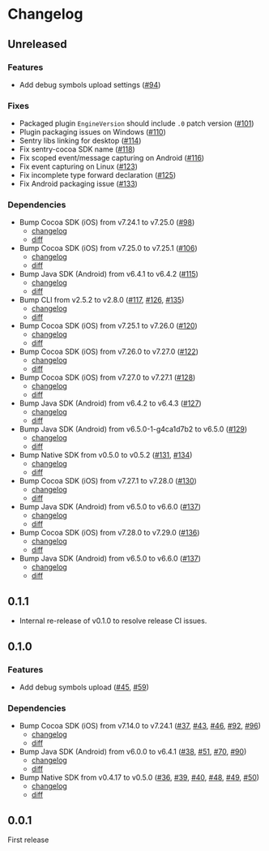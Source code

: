 # Changelog

## Unreleased

### Features

- Add debug symbols upload settings ([#94](https://github.com/getsentry/sentry-unreal/pull/94))

### Fixes

- Packaged plugin `EngineVersion` should include `.0` patch version ([#101](https://github.com/getsentry/sentry-unreal/pull/101))
- Plugin packaging issues on Windows ([#110](https://github.com/getsentry/sentry-unreal/pull/110))
- Sentry libs linking for desktop ([#114](https://github.com/getsentry/sentry-unreal/pull/114))
- Fix sentry-cocoa SDK name ([#118](https://github.com/getsentry/sentry-unreal/pull/118))
- Fix scoped event/message capturing on Android ([#116](https://github.com/getsentry/sentry-unreal/pull/116))
- Fix event capturing on Linux ([#123](https://github.com/getsentry/sentry-unreal/pull/123))
- Fix incomplete type forward declaration ([#125](https://github.com/getsentry/sentry-unreal/pull/125))
- Fix Android packaging issue ([#133](https://github.com/getsentry/sentry-unreal/pull/133))

### Dependencies

- Bump Cocoa SDK (iOS) from v7.24.1 to v7.25.0 ([#98](https://github.com/getsentry/sentry-unreal/pull/98))
  - [changelog](https://github.com/getsentry/sentry-cocoa/blob/master/CHANGELOG.md#7250)
  - [diff](https://github.com/getsentry/sentry-cocoa/compare/7.24.1...7.25.0)
- Bump Cocoa SDK (iOS) from v7.25.0 to v7.25.1 ([#106](https://github.com/getsentry/sentry-unreal/pull/106))
  - [changelog](https://github.com/getsentry/sentry-cocoa/blob/master/CHANGELOG.md#7251)
  - [diff](https://github.com/getsentry/sentry-cocoa/compare/7.25.0...7.25.1)
- Bump Java SDK (Android) from v6.4.1 to v6.4.2 ([#115](https://github.com/getsentry/sentry-unreal/pull/115))
  - [changelog](https://github.com/getsentry/sentry-java/blob/main/CHANGELOG.md#642)
  - [diff](https://github.com/getsentry/sentry-java/compare/6.4.1...6.4.2)
- Bump CLI from v2.5.2 to v2.8.0 ([#117](https://github.com/getsentry/sentry-unreal/pull/117), [#126](https://github.com/getsentry/sentry-unreal/pull/126), [#135](https://github.com/getsentry/sentry-unreal/pull/135))
  - [changelog](https://github.com/getsentry/sentry-cli/blob/master/CHANGELOG.md#280)
  - [diff](https://github.com/getsentry/sentry-cli/compare/2.5.2...2.8.0)
- Bump Cocoa SDK (iOS) from v7.25.1 to v7.26.0 ([#120](https://github.com/getsentry/sentry-unreal/pull/120))
  - [changelog](https://github.com/getsentry/sentry-cocoa/blob/master/CHANGELOG.md#7260)
  - [diff](https://github.com/getsentry/sentry-cocoa/compare/7.25.1...7.26.0)
- Bump Cocoa SDK (iOS) from v7.26.0 to v7.27.0 ([#122](https://github.com/getsentry/sentry-unreal/pull/122))
  - [changelog](https://github.com/getsentry/sentry-cocoa/blob/master/CHANGELOG.md#7270)
  - [diff](https://github.com/getsentry/sentry-cocoa/compare/7.26.0...7.27.0)
- Bump Cocoa SDK (iOS) from v7.27.0 to v7.27.1 ([#128](https://github.com/getsentry/sentry-unreal/pull/128))
  - [changelog](https://github.com/getsentry/sentry-cocoa/blob/master/CHANGELOG.md#7271)
  - [diff](https://github.com/getsentry/sentry-cocoa/compare/7.27.0...7.27.1)
- Bump Java SDK (Android) from v6.4.2 to v6.4.3 ([#127](https://github.com/getsentry/sentry-unreal/pull/127))
  - [changelog](https://github.com/getsentry/sentry-java/blob/main/CHANGELOG.md#643)
  - [diff](https://github.com/getsentry/sentry-java/compare/6.4.2...6.4.3)
- Bump Java SDK (Android) from v6.5.0-1-g4ca1d7b2 to v6.5.0 ([#129](https://github.com/getsentry/sentry-unreal/pull/129))
  - [changelog](https://github.com/getsentry/sentry-java/blob/main/CHANGELOG.md#650)
  - [diff](https://github.com/getsentry/sentry-java/compare/6.5.0-1-g4ca1d7b2...6.5.0)
- Bump Native SDK from v0.5.0 to v0.5.2 ([#131](https://github.com/getsentry/sentry-unreal/pull/131), [#134](https://github.com/getsentry/sentry-unreal/pull/134))
  - [changelog](https://github.com/getsentry/sentry-native/blob/master/CHANGELOG.md#052)
  - [diff](https://github.com/getsentry/sentry-native/compare/0.5.0...0.5.2)
- Bump Cocoa SDK (iOS) from v7.27.1 to v7.28.0 ([#130](https://github.com/getsentry/sentry-unreal/pull/130))
  - [changelog](https://github.com/getsentry/sentry-cocoa/blob/master/CHANGELOG.md#7280)
  - [diff](https://github.com/getsentry/sentry-cocoa/compare/7.27.1...7.28.0)
- Bump Java SDK (Android) from v6.5.0 to v6.6.0 ([#137](https://github.com/getsentry/sentry-unreal/pull/137))
  - [changelog](https://github.com/getsentry/sentry-java/blob/main/CHANGELOG.md#660)
  - [diff](https://github.com/getsentry/sentry-java/compare/6.5.0...6.6.0)
- Bump Cocoa SDK (iOS) from v7.28.0 to v7.29.0 ([#136](https://github.com/getsentry/sentry-unreal/pull/136))
  - [changelog](https://github.com/getsentry/sentry-cocoa/blob/master/CHANGELOG.md#7290)
  - [diff](https://github.com/getsentry/sentry-cocoa/compare/7.28.0...7.29.0)
- Bump Java SDK (Android) from v6.5.0 to v6.6.0 ([#137](https://github.com/getsentry/sentry-unreal/pull/137))
  - [changelog](https://github.com/getsentry/sentry-java/blob/main/CHANGELOG.md#660)
  - [diff](https://github.com/getsentry/sentry-java/compare/6.5.0...6.6.0)

## 0.1.1

- Internal re-release of v0.1.0 to resolve release CI issues.

## 0.1.0

### Features

- Add debug symbols upload ([#45](https://github.com/getsentry/sentry-unreal/pull/45), [#59](https://github.com/getsentry/sentry-unreal/pull/59))

### Dependencies

- Bump Cocoa SDK (iOS) from v7.14.0 to v7.24.1 ([#37](https://github.com/getsentry/sentry-unreal/pull/37), [#43](https://github.com/getsentry/sentry-unreal/pull/43), [#46](https://github.com/getsentry/sentry-unreal/pull/46), [#92](https://github.com/getsentry/sentry-unreal/pull/92), [#96](https://github.com/getsentry/sentry-unreal/pull/96))
  - [changelog](https://github.com/getsentry/sentry-cocoa/blob/master/CHANGELOG.md#7241)
  - [diff](https://github.com/getsentry/sentry-cocoa/compare/7.14.0...7.24.1)
- Bump Java SDK (Android) from v6.0.0 to v6.4.1 ([#38](https://github.com/getsentry/sentry-unreal/pull/38), [#51](https://github.com/getsentry/sentry-unreal/pull/51), [#70](https://github.com/getsentry/sentry-unreal/pull/70), [#90](https://github.com/getsentry/sentry-unreal/pull/90))
  - [changelog](https://github.com/getsentry/sentry-java/blob/main/CHANGELOG.md#641)
  - [diff](https://github.com/getsentry/sentry-java/compare/6.0.0...6.4.1)
- Bump Native SDK from v0.4.17 to v0.5.0 ([#36](https://github.com/getsentry/sentry-unreal/pull/36), [#39](https://github.com/getsentry/sentry-unreal/pull/39), [#40](https://github.com/getsentry/sentry-unreal/pull/40), [#48](https://github.com/getsentry/sentry-unreal/pull/48), [#49](https://github.com/getsentry/sentry-unreal/pull/49), [#50](https://github.com/getsentry/sentry-unreal/pull/50))
  - [changelog](https://github.com/getsentry/sentry-native/blob/master/CHANGELOG.md#0418)
  - [diff](https://github.com/getsentry/sentry-native/compare/0.4.17...0.5.0)

## 0.0.1

First release
